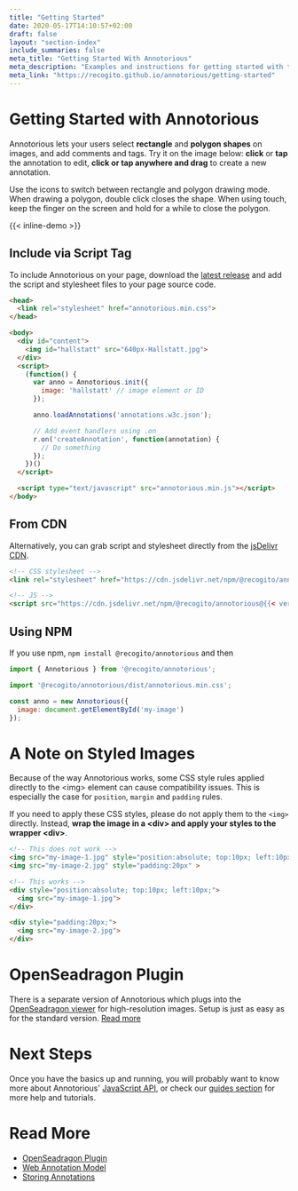 ```yaml
---
title: "Getting Started"
date: 2020-05-17T14:10:57+02:00
draft: false
layout: "section-index"
include_summaries: false
meta_title: "Getting Started With Annotorious"
meta_description: "Examples and instructions for getting started with the Annotorious image annotation library"
meta_link: "https://recogito.github.io/annotorious/getting-started"
---
```


# Getting Started with Annotorious

Annotorious lets your users select __rectangle__ and __polygon shapes__ on images, and add comments
and tags. Try it on the image below: __click__ or __tap__ the annotation to edit, __click or tap anywhere 
and drag__ to create a new annotation. 

Use the icons to switch between rectangle and polygon drawing mode. When drawing a polygon, double click 
closes the shape. When using touch, keep the finger on the screen and hold for a while to close the polygon. 

{{< inline-demo >}}

## Include via Script Tag

To include Annotorious on your page, download the [latest release](https://github.com/recogito/annotorious/releases/latest)
and add the script and stylesheet files to your page source code.


```html
<head>
  <link rel="stylesheet" href="annotorious.min.css">
</head>

<body>
  <div id="content">
    <img id="hallstatt" src="640px-Hallstatt.jpg">
  </div>
  <script>
    (function() {
      var anno = Annotorious.init({
        image: 'hallstatt' // image element or ID
      });

      anno.loadAnnotations('annotations.w3c.json');

      // Add event handlers using .on  
      r.on('createAnnotation', function(annotation) {
        // Do something
      });
    })()
  </script>

  <script type="text/javascript" src="annotorious.min.js"></script>
</body>
```

## From CDN

Alternatively, you can grab script and stylesheet directly from the [jsDelivr CDN](https://www.jsdelivr.com/package/npm/@recogito/annotorious). 

```html
<!-- CSS stylesheet -->
<link rel="stylesheet" href="https://cdn.jsdelivr.net/npm/@recogito/annotorious@{{< version-annotorious >}}/dist/annotorious.min.css">

<!-- JS -->
<script src="https://cdn.jsdelivr.net/npm/@recogito/annotorious@{{< version-annotorious >}}/dist/annotorious.min.js"></script>
```

## Using NPM

If you use npm, `npm install @recogito/annotorious` and then

```javascript
import { Annotorious } from '@recogito/annotorious';

import '@recogito/annotorious/dist/annotorious.min.css';

const anno = new Annotorious({
  image: document.getElementById('my-image')
});
```

# A Note on Styled Images

Because of the way Annotorious works, some CSS style rules applied directly to the \<img\> 
element can cause compatibility issues. This is especially the case for `position`, `margin` 
and `padding` rules.

If you need to apply these CSS styles, please do not apply them to the `<img>` directly.
Instead, __wrap the image in a \<div\> and apply your styles to the wrapper \<div\>__. 

```html
<!-- This does not work -->
<img src="my-image-1.jpg" style="position:absolute; top:10px; left:10px;" >
<img src="my-image-2.jpg" style="padding:20px" >

<!-- This works -->
<div style="position:absolute; top:10px; left:10px;">
  <img src="my-image-1.jpg">
</div>

<div style="padding:20px;">
  <img src="my-image-2.jpg">
</div>
```


# OpenSeadragon Plugin

There is a separate version of Annotorious which plugs into the [OpenSeadragon viewer](http://openseadragon.github.io/)
for high-resolution images. Setup is just as easy as for the standard version. [Read more](/annotorious/getting-started/osd-plugin)

# Next Steps

Once you have the basics up and running, you will probably want to know more about 
Annotorious' [JavaScript API](/annotorious/api-docs/annotorious/), or check our
[guides section](/guides) for more help and tutorials. 

# Read More

- [OpenSeadragon Plugin](/annotorious/getting-started/osd-plugin/)
- [Web Annotation Model](/annotorious/getting-started/web-annotation/)
- [Storing Annotations](/annotorious/getting-started/storing-annotations/)
